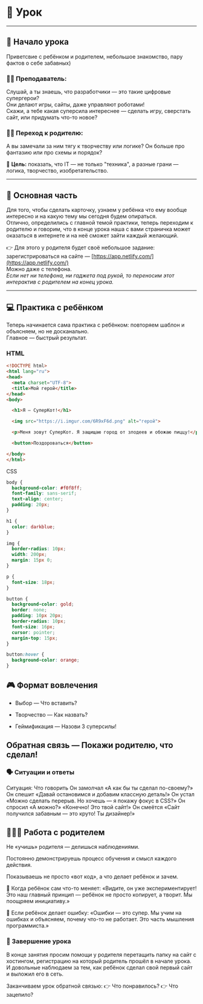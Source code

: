# 🚀 Урок

---

## 👋 Начало урока
Приветсвие с ребёнком и родителем, небольшое знакомство, пару фактов о себе забавных)

### 🧑‍🏫 Преподаватель:
Слушай, а ты знаешь, что разработчики — это такие цифровые супергерои?  
Они делают игры, сайты, даже управляют роботами!  
Скажи, а тебе какая суперсила интереснее — сделать игру, сверстать сайт, или придумать что-то новое?

### 🧑‍🏫 Переход к родителю:
А вы замечали за ним тягу к творчеству или логике? Он больше про фантазию или про схемы и порядок?

🎯 **Цель:** показать, что IT — не только "техника", а разные грани — логика, творчество, изобретательство.

---

## 🔑 Основная часть
Для того, чтобы сделать карточку, узнаем у ребёнка что ему вообще интересно и на какую тему мы сегодня будем опираться.  
Отлично, определились с главной темой практики, теперь переходим к родителю и говорим, что в конце урока наша с вами страничка может оказаться в интернете и на неё сможет зайти каждый желающий.

👉 Для этого у родителя будет своё небольшое задание: зарегистрироваться на сайте — [https://app.netlify.com/](https://app.netlify.com/)  
Можно даже с телефона.  
*Если нет ни телефона, ни гаджета под рукой, то переносим этот интерактив с родителем на конец урока.*

---

## 💻 Практика с ребёнком
Теперь начинается сама практика с ребёнком: повторяем шаблон и объясняем, но не досканально.  
Главное — быстрый результат.

### HTML
```html
<!DOCTYPE html>
<html lang="ru">
<head>
  <meta charset="UTF-8">
  <title>Мой герой</title>
</head>
<body>

  <h1>Я — СуперКот!</h1>

  <img src="https://i.imgur.com/6R9xF6d.png" alt="герой">

  <p>Меня зовут СуперКот. Я защищаю город от злодеев и обожаю пиццу!</p>

  <button>Поздороваться</button>

</body>
</html>
```
CSS
```css
body {
  background-color: #f0f8ff;
  font-family: sans-serif;
  text-align: center;
  padding: 20px;
}

h1 {
  color: darkblue;
}

img {
  border-radius: 10px;
  width: 200px;
  margin: 15px 0;
}

p {
  font-size: 18px;
}

button {
  background-color: gold;
  border: none;
  padding: 10px 20px;
  border-radius: 10px;
  font-size: 16px;
  cursor: pointer;
  margin-top: 15px;
}

button:hover {
  background-color: orange;
}
```
## 🎮 Формат вовлечения
 - Выбор — Что вставить?

 - Творчество — Как назвать?

 - Геймификация — Назови 3 суперсилы!

## Обратная связь — Покажи родителю, что сделал!

### 🗣 Ситуации и ответы
Ситуация:        	Что говорить
Он замолчал	      «А как бы ты сделал по-своему?»
Он спешит	        «Давай остановимся и добавим классную деталь!»
Он устал	        «Можно сделать перерыв. Но хочешь — я покажу фокус в CSS?»
Он спросил        «А можно?»	«Конечно! Это твой сайт!»
Он смеётся	      «Сайт получился забавным — это круто! Ты дизайнер!»

## 👨‍👩‍👧 Работа с родителем
Не «учишь» родителя — делишься наблюдениями.

Постоянно демонстрируешь процесс обучения и смысл каждого действия.

Показываешь не просто «вот код», а что делает ребёнок и зачем.

📍 Когда ребёнок сам что-то меняет:
«Видите, он уже экспериментирует! Это наш главный принцип — ребёнок не просто копирует, а творит. Мы поощряем инициативу.»

📍 Если ребёнок делает ошибку:
«Ошибки — это супер. Мы учим на ошибках и объясняем, почему что-то не работает. Это часть мышления программиста.»

### 🎉 Завершение урока
В конце занятия просим помощи у родителя перетащить папку на сайт с хостингом, регистрацию на который родитель прошёл в начале урока.
И довольные наблюдаем за тем, как ребёнок сделал свой первый сайт и выложил его в сеть.

Заканчиваем урок обратной связью:
👉 Что понравилось?
👉 Что зацепило?
